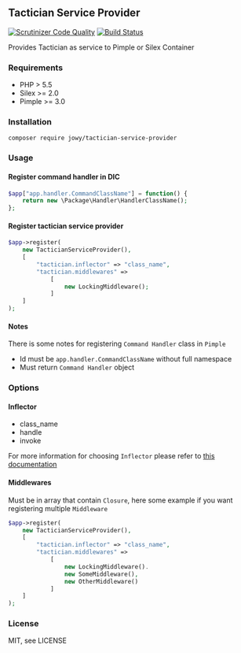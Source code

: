 ## Tactician Service Provider
[![Scrutinizer Code Quality](https://scrutinizer-ci.com/g/Atriedes/tactician-service-provider/badges/quality-score.png?b=master)](https://scrutinizer-ci.com/g/Atriedes/tactician-service-provider/?branch=master) [![Build Status](https://travis-ci.org/Atriedes/tactician-service-provider.svg?branch=master)](https://travis-ci.org/Atriedes/tactician-service-provider)

Provides Tactician as service to Pimple or Silex Container

### Requirements

* PHP > 5.5
* Silex >= 2.0
* Pimple >= 3.0

### Installation

`composer require jowy/tactician-service-provider`

### Usage

#### Register command handler in DIC

~~~php
$app["app.handler.CommandClassName"] = function() {
    return new \Package\Handler\HandlerClassName();
};
~~~

#### Register tactician service provider

~~~php
$app->register(
    new TacticianServiceProvider(),
    [
        "tactician.inflector" => "class_name",
        "tactician.middlewares" =>
            [
                new LockingMiddleware();
            ]
    ]
);
~~~

#### Notes

There is some notes for registering `Command Handler` class in `Pimple`

* Id must be `app.handler.CommandClassName` without full namespace
* Must return `Command Handler` object

### Options

#### Inflector

* class_name
* handle
* invoke

For more information for choosing `Inflector` please refer to [this documentation](http://tactician.thephpleague.com/tweaking-tactician/)

#### Middlewares

Must be in array that contain `Closure`, here some example if you want registering multiple `Middleware`

~~~php
$app->register(
    new TacticianServiceProvider(),
    [
        "tactician.inflector" => "class_name",
        "tactician.middlewares" =>
            [
                new LockingMiddleware().
                new SomeMiddleware(),
                new OtherMiddleware()
            ]
    ]
);
~~~

### License

MIT, see LICENSE






